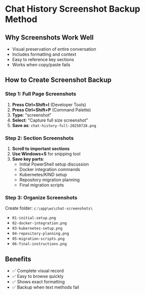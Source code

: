 # Chat History Screenshot Backup Method

## Why Screenshots Work Well
- Visual preservation of entire conversation
- Includes formatting and context
- Easy to reference key sections
- Works when copy/paste fails

## How to Create Screenshot Backup

### Step 1: Full Page Screenshots
1. **Press Ctrl+Shift+I** (Developer Tools)
2. **Press Ctrl+Shift+P** (Command Palette)
3. **Type**: "screenshot"
4. **Select**: "Capture full size screenshot"
5. **Save as**: `chat-history-full-20250728.png`

### Step 2: Section Screenshots
1. **Scroll to important sections**
2. **Use Windows+S** for snipping tool
3. **Save key parts**:
   - Initial PowerShell setup discussion
   - Docker integration commands
   - Kubernetes/KIND setup
   - Repository migration planning
   - Final migration scripts

### Step 3: Organize Screenshots
Create folder: `c:\app\ws\chat-screenshots\`
- `01-initial-setup.png`
- `02-docker-integration.png`  
- `03-kubernetes-setup.png`
- `04-repository-planning.png`
- `05-migration-scripts.png`
- `06-final-instructions.png`

## Benefits
- ✅ Complete visual record
- ✅ Easy to browse quickly
- ✅ Shows exact formatting
- ✅ Backup when text methods fail
